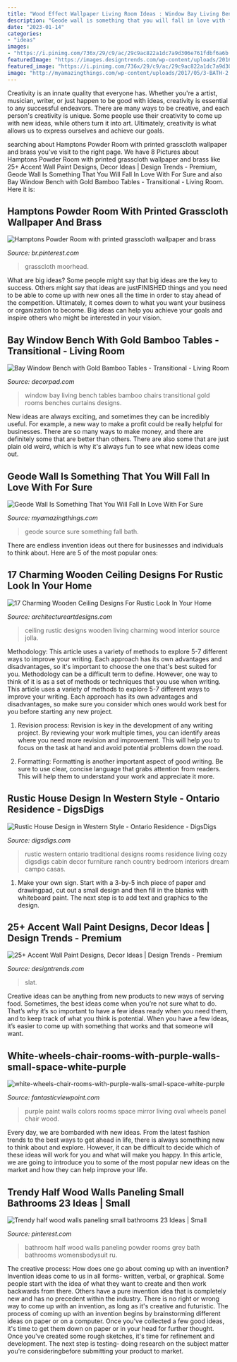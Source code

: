 ```yaml
---
title: "Wood Effect Wallpaper Living Room Ideas : Window Bay Living Bench Tables Bamboo Chairs Transitional Gold Rooms Benches Curtains Designs"
description: "Geode wall is something that you will fall in love with for sure"
date: "2023-01-14"
categories:
- "ideas"
images:
- "https://i.pinimg.com/736x/29/c9/ac/29c9ac822a1dc7a9d306e761fdbf6a6b.jpg"
featuredImage: "https://images.designtrends.com/wp-content/uploads/2016/03/09110101/Bedroom-with-wooden-accent-wall-design.jpeg"
featured_image: "https://i.pinimg.com/736x/29/c9/ac/29c9ac822a1dc7a9d306e761fdbf6a6b.jpg"
image: "http://myamazingthings.com/wp-content/uploads/2017/05/3-BATH-2.jpg"
---
```



Creativity is an innate quality that everyone has. Whether you're a artist, musician, writer, or just happen to be good with ideas, creativity is essential to any successful endeavors. There are many ways to be creative, and each person's creativity is unique. Some people use their creativity to come up with new ideas, while others turn it into art. Ultimately, creativity is what allows us to express ourselves and achieve our goals.

	

		
searching about Hamptons Powder Room with printed grasscloth wallpaper and brass you've visit to the right page. We have 8 Pictures about Hamptons Powder Room with printed grasscloth wallpaper and brass like 25+ Accent Wall Paint Designs, Decor Ideas | Design Trends - Premium, Geode Wall Is Something That You Will Fall In Love With For Sure and also Bay Window Bench with Gold Bamboo Tables - Transitional - Living Room. Here it is:
		
    
## Hamptons Powder Room With Printed Grasscloth Wallpaper And Brass

<img loading=lazy src="https://i.pinimg.com/736x/69/cd/b6/69cdb61a95855e5bedd353730a12bf43.jpg" onerror="this.onerror=null;this.src='https://tse3.mm.bing.net/th?id=OIP.kIWs6CP_wDEivvm36Od1qQHaLj&amp;pid=15.1';" alt="Hamptons Powder Room with printed grasscloth wallpaper and brass">

_Source: br.pinterest.com_

>grasscloth moorhead. 

	

What are big ideas?
Some people might say that big ideas are the key to success. Others might say that ideas are justFINISHED things and you need to be able to come up with new ones all the time in order to stay ahead of the competition. Ultimately, it comes down to what you want your business or organization to become. Big ideas can help you achieve your goals and inspire others who might be interested in your vision.

    
## Bay Window Bench With Gold Bamboo Tables - Transitional - Living Room

<img loading=lazy src="https://cdn.decorpad.com/photos/2017/05/31/brass-nailhead-wingback-chairs.jpg" onerror="this.onerror=null;this.src='https://tse3.mm.bing.net/th?id=OIP.iJEMI6nsdTHV5zVJEzkRGwHaKK&amp;pid=15.1';" alt="Bay Window Bench with Gold Bamboo Tables - Transitional - Living Room">

_Source: decorpad.com_

>window bay living bench tables bamboo chairs transitional gold rooms benches curtains designs. 

	

New ideas are always exciting, and sometimes they can be incredibly useful. For example, a new way to make a profit could be really helpful for businesses. There are so many ways to make money, and there are definitely some that are better than others. There are also some that are just plain old weird, which is why it's always fun to see what new ideas come out.

    
## Geode Wall Is Something That You Will Fall In Love With For Sure

<img loading=lazy src="http://myamazingthings.com/wp-content/uploads/2017/05/3-BATH-2.jpg" onerror="this.onerror=null;this.src='https://tse1.mm.bing.net/th?id=OIP.48-oH2Lr23J54KOZKDeiXgHaLH&amp;pid=15.1';" alt="Geode Wall Is Something That You Will Fall In Love With For Sure">

_Source: myamazingthings.com_

>geode source sure something fall bath. 

	

There are endless invention ideas out there for businesses and individuals to think about. Here are 5 of the most popular ones:

    
## 17 Charming Wooden Ceiling Designs For Rustic Look In Your Home

<img loading=lazy src="https://www.architectureartdesigns.com/wp-content/uploads/2015/11/124-630x419.jpg" onerror="this.onerror=null;this.src='https://tse2.mm.bing.net/th?id=OIP.nzpiAjYXzXbLoIDtxV5OQQHaE7&amp;pid=15.1';" alt="17 Charming Wooden Ceiling Designs For Rustic Look In Your Home">

_Source: architectureartdesigns.com_

>ceiling rustic designs wooden living charming wood interior source jolla. 

	

Methodology: This article uses a variety of methods to explore 5-7 different ways to improve your writing. Each approach has its own advantages and disadvantages, so it's important to choose the one that's best suited for you.
Methodology can be a difficult term to define. However, one way to think of it is as a set of methods or techniques that you use when writing. This article uses a variety of methods to explore 5-7 different ways to improve your writing. Each approach has its own advantages and disadvantages, so make sure you consider which ones would work best for you before starting any new project.
1) Revision process: Revision is key in the development of any writing project. By reviewing your work multiple times, you can identify areas where you need more revision and improvement. This will help you to focus on the task at hand and avoid potential problems down the road.

2) Formatting: Formatting is another important aspect of good writing. Be sure to use clear, concise language that grabs attention from readers. This will help them to understand your work and appreciate it more.

    
## Rustic House Design In Western Style - Ontario Residence - DigsDigs

<img loading=lazy src="http://www.digsdigs.com/photos/rustic-traditional-house-design-great-room.jpg" onerror="this.onerror=null;this.src='https://tse3.mm.bing.net/th?id=OIP._k5AcgxcEgeqfk7h5LQpqwHaE8&amp;pid=15.1';" alt="Rustic House Design in Western Style - Ontario Residence - DigsDigs">

_Source: digsdigs.com_

>rustic western ontario traditional designs rooms residence living cozy digsdigs cabin decor furniture ranch country bedroom interiors dream campo casas. 

	

1. Make your own sign. Start with a 3-by-5 inch piece of paper and drawingpad, cut out a small design and then fill in the blanks with whiteboard paint. The next step is to add text and graphics to the design.

    
## 25+ Accent Wall Paint Designs, Decor Ideas | Design Trends - Premium

<img loading=lazy src="https://images.designtrends.com/wp-content/uploads/2016/03/09110101/Bedroom-with-wooden-accent-wall-design.jpeg" onerror="this.onerror=null;this.src='https://tse4.mm.bing.net/th?id=OIP.EUWSUa_TrvcNGdSGtrDcfgHaE8&amp;pid=15.1';" alt="25+ Accent Wall Paint Designs, Decor Ideas | Design Trends - Premium">

_Source: designtrends.com_

>slat. 

	

Creative ideas can be anything from new products to new ways of serving food. Sometimes, the best ideas come when you’re not sure what to do. That’s why it’s so important to have a few ideas ready when you need them, and to keep track of what you think is potential. When you have a few ideas, it’s easier to come up with something that works and that someone will want.

    
## White-wheels-chair-rooms-with-purple-walls-small-space-white-purple

<img loading=lazy src="http://www.fantasticviewpoint.com/wp-content/uploads/2016/06/white-wheels-chair-rooms-with-purple-walls-small-space-white-purple-room-ideas-purple-wall-paint-colors-white-wood-wall-panel-oval-wall-mirror.jpg" onerror="this.onerror=null;this.src='https://tse4.mm.bing.net/th?id=OIP.T9LpEBpae_07yBo4RSX0XgHaFH&amp;pid=15.1';" alt="white-wheels-chair-rooms-with-purple-walls-small-space-white-purple">

_Source: fantasticviewpoint.com_

>purple paint walls colors rooms space mirror living oval wheels panel chair wood. 

	

Every day, we are bombarded with new ideas. From the latest fashion trends to the best ways to get ahead in life, there is always something new to think about and explore. However, it can be difficult to decide which of these ideas will work for you and what will make you happy. In this article, we are going to introduce you to some of the most popular new ideas on the market and how they can help improve your life.

    
## Trendy Half Wood Walls Paneling Small Bathrooms 23 Ideas | Small

<img loading=lazy src="https://i.pinimg.com/736x/29/c9/ac/29c9ac822a1dc7a9d306e761fdbf6a6b.jpg" onerror="this.onerror=null;this.src='https://tse3.mm.bing.net/th?id=OIP.vwaeEcfPgXd7MZeoobtrpwAAAA&amp;pid=15.1';" alt="Trendy half wood walls paneling small bathrooms 23 Ideas | Small">

_Source: pinterest.com_

>bathroom half wood walls paneling powder rooms grey bath bathrooms womensbodysuit ru. 

	

The creative process: How does one go about coming up with an invention?
Invention ideas come to us in all forms- written, verbal, or graphical. Some people start with the idea of what they want to create and then work backwards from there. Others have a pure invention idea that is completely new and has no precedent within the industry. There is no right or wrong way to come up with an invention, as long as it's creative and futuristic. The process of coming up with an invention begins by brainstorming different ideas on paper or on a computer. Once you've collected a few good ideas, it's time to get them down on paper or in your head for further thought. Once you've created some rough sketches, it's time for refinement and development. The next step is testing- doing research on the subject matter you're consideringbefore submitting your product to market.

